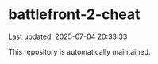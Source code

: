 # battlefront-2-cheat

Last updated: 2025-07-04 20:33:33

This repository is automatically maintained.
